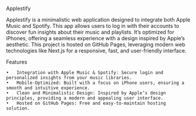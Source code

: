 Applestify

Applestify is a minimalistic web application designed to integrate both Apple Music and Spotify. This app allows users to log in with their accounts to discover fun insights about their music and playlists. It’s optimized for iPhones, offering a seamless experience with a design inspired by Apple’s aesthetic. This project is hosted on GitHub Pages, leveraging modern web technologies like Next.js for a responsive, fast, and user-friendly interface.

Features

	•	Integration with Apple Music & Spotify: Secure login and personalized insights from your music libraries.
	•	Mobile-Optimized: Built with a focus on iPhone users, ensuring a smooth and intuitive experience.
	•	Clean and Minimalistic Design: Inspired by Apple’s design principles, providing a modern and appealing user interface.
	•	Hosted on GitHub Pages: Free and easy-to-maintain hosting solution.
